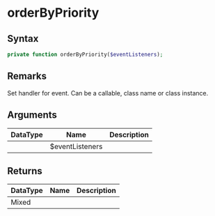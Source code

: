 # orderByPriority
## Syntax

```php
private function orderByPriority($eventListeners);
```

## Remarks

Set handler for event. Can be a callable, class name or class instance.

## Arguments

| DataType | Name | Description |
| --- | --- | --- |
| | $eventListeners | |

## Returns

| DataType | Name | Description |
| --- | --- | --- |
| Mixed | | |